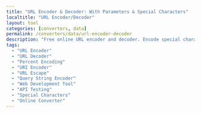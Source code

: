 ```yaml
---
title: "URL Encoder & Decoder: With Parameters & Special Characters"
localtitle: "URL Encoder/Decoder"
layout: tool
categories: [converters, data]
permalink: /converters/data/url-encoder-decoder
description: "Free online URL encoder and decoder. Encode special characters, decode encoded URLs. Perfect for web development and API testing."
tags:
  - "URL Encoder"
  - "URL Decoder"
  - "Percent Encoding"
  - "URI Encoder"
  - "URL Escape"
  - "Query String Encoder"
  - "Web Development Tool"
  - "API Testing"
  - "Special Characters"
  - "Online Converter"
---
```


<link rel="stylesheet" href="https://cdnjs.cloudflare.com/ajax/libs/font-awesome/6.5.1/css/all.min.css">

<div class="ue-wrapper">
    <style>
        :root {
            --ue-primary: #10b981;
            --ue-primary-dark: #059669;
            --ue-secondary: #8b5cf6;
            --ue-secondary-dark: #7c3aed;
            --ue-accent: #f59e0b;
            --ue-bg-dark: #111827;
            --ue-bg-secondary: #1f2937;
            --ue-bg-tertiary: #374151;
            --ue-text-primary: #f9fafb;
            --ue-text-secondary: #e5e7eb;
            --ue-text-muted: #9ca3af;
            --ue-border: rgba(156, 163, 175, 0.2);
            --ue-shadow: 0 20px 50px rgba(0, 0, 0, 0.5);
            --ue-shadow-lg: 0 30px 70px rgba(0, 0, 0, 0.6);
        }

        .ue-wrapper {
            font-family: 'Inter', -apple-system, BlinkMacSystemFont, sans-serif;
            background: var(--ue-bg-dark);
            min-height: 100vh;
            color: var(--ue-text-primary);
            position: relative;
            overflow-x: hidden;
        }

        /* Animated mesh gradient background */
        .ue-wrapper::before {
            content: '';
            position: fixed;
            top: 0;
            left: 0;
            width: 100%;
            height: 100%;
            background: 
                radial-gradient(circle at 20% 50%, rgba(16, 185, 129, 0.15) 0%, transparent 50%),
                radial-gradient(circle at 80% 20%, rgba(139, 92, 246, 0.1) 0%, transparent 50%),
                radial-gradient(circle at 60% 80%, rgba(245, 158, 11, 0.1) 0%, transparent 50%);
            animation: ue-mesh-move 20s ease-in-out infinite;
            pointer-events: none;
        }

        @keyframes ue-mesh-move {
            0%, 100% { transform: translate(0, 0) rotate(0deg); }
            25% { transform: translate(-10px, 10px) rotate(1deg); }
            50% { transform: translate(10px, -10px) rotate(-1deg); }
            75% { transform: translate(-5px, -5px) rotate(0.5deg); }
        }

        .ue-wrapper * {
            margin: 0;
            padding: 0;
            box-sizing: border-box;
        }

        .ue-layout {
            display: flex;
            flex-direction: column;
            width: 100%;
            max-width: 1200px;
            margin: 0 auto;
            gap: 30px;
            padding: 20px 3px;
            position: relative;
            z-index: 1;
        }

        /* Mobile-first ordering */
        .ue-tool-container { order: 1; }
        .ue-sidebar { order: 2; }
        .ue-info-content { order: 3; }

        .ue-sidebar {
            display: flex;
            flex-direction: column;
            gap: 24px;
        }

        .ue-related-card,
        .ue-ad-space {
            background: linear-gradient(135deg, var(--ue-bg-secondary) 0%, var(--ue-bg-tertiary) 100%);
            border: 1px solid var(--ue-border);
            border-radius: 20px;
            padding: 24px;
            backdrop-filter: blur(10px);
            transition: all 0.3s ease;
            position: relative;
            overflow: hidden;
        }

        .ue-related-card::before {
            content: '';
            position: absolute;
            top: 0;
            left: 0;
            right: 0;
            height: 2px;
            background: linear-gradient(90deg, var(--ue-primary), var(--ue-secondary), var(--ue-accent));
            animation: ue-shimmer 3s linear infinite;
        }

        @keyframes ue-shimmer {
            from { transform: translateX(-100%); }
            to { transform: translateX(100%); }
        }

        .ue-related-card:hover {
            transform: translateY(-3px);
            box-shadow: 0 15px 50px rgba(16, 185, 129, 0.2);
        }

        .ue-ad-space {
            min-height: 300px;
            display: flex;
            align-items: center;
            justify-content: center;
            text-align: center;
            color: var(--ue-text-muted);
            border-style: dashed;
        }

        .ue-related-card h3 {
            font-size: 1.35rem;
            font-weight: 800;
            margin-bottom: 20px;
            background: linear-gradient(135deg, var(--ue-primary) 0%, var(--ue-secondary) 100%);
            -webkit-background-clip: text;
            -webkit-text-fill-color: transparent;
            background-clip: text;
            text-align: center;
        }

        .ue-related-card ul {
            list-style: none;
        }

        .ue-related-card li {
            margin-bottom: 8px;
        }

        .ue-related-card a {
            display: flex;
            align-items: center;
            gap: 12px;
            text-decoration: none;
            color: var(--ue-text-secondary);
            font-weight: 500;
            padding: 12px 16px;
            border-radius: 12px;
            transition: all 0.3s ease;
            border: 1px solid transparent;
        }

        .ue-related-card a:hover {
            background: rgba(16, 185, 129, 0.1);
            border-color: rgba(16, 185, 129, 0.3);
            color: var(--ue-primary);
            transform: translateX(4px);
        }

        .ue-related-card .fas {
            font-size: 1.1rem;
            color: var(--ue-primary);
        }

        /* Main tool container */
        .ue-tool-container {
            background: rgba(31, 41, 55, 0.8);
            backdrop-filter: blur(20px);
            border: 1px solid var(--ue-border);
            border-radius: 24px;
            overflow: hidden;
            box-shadow: var(--ue-shadow-lg);
        }

        .ue-tool-header {
            background: linear-gradient(135deg, rgba(16, 185, 129, 0.1) 0%, rgba(139, 92, 246, 0.1) 100%);
            padding: 30px;
            text-align: center;
            position: relative;
            border-bottom: 1px solid var(--ue-border);
        }

        .ue-tool-header h1 {
            font-size: 2rem;
            font-weight: 800;
            display: flex;
            align-items: center;
            justify-content: center;
            gap: 16px;
        }

        .ue-tool-header .fas {
            color: var(--ue-primary);
            font-size: 1.8rem;
        }

        .ue-tool-body {
            padding: 30px;
        }

        /* Mode selector with cool animation */
        .ue-mode-selector {
            display: flex;
            justify-content: center;
            margin-bottom: 30px;
            position: relative;
            background: rgba(17, 24, 39, 0.6);
            border-radius: 16px;
            padding: 4px;
            border: 1px solid var(--ue-border);
        }

        .ue-mode-btn {
            flex: 1;
            padding: 12px 24px;
            border: none;
            background: transparent;
            color: var(--ue-text-muted);
            font-weight: 600;
            cursor: pointer;
            border-radius: 12px;
            transition: all 0.3s ease;
            position: relative;
            z-index: 2;
        }

        .ue-mode-btn.ue-active {
            color: var(--ue-text-primary);
        }

        .ue-mode-indicator {
            position: absolute;
            top: 4px;
            left: 4px;
            height: calc(100% - 8px);
            width: calc(50% - 4px);
            background: linear-gradient(135deg, var(--ue-primary) 0%, var(--ue-primary-dark) 100%);
            border-radius: 12px;
            transition: transform 0.3s cubic-bezier(0.4, 0, 0.2, 1);
            box-shadow: 0 4px 15px rgba(16, 185, 129, 0.3);
        }

        .ue-mode-indicator.ue-decode {
            transform: translateX(100%);
        }

        /* Input/Output areas */
        .ue-io-container {
            display: grid;
            grid-template-columns: 1fr;
            gap: 24px;
            margin-bottom: 30px;
        }

        @media (min-width: 768px) {
            .ue-io-container {
                grid-template-columns: 1fr 1fr;
            }
        }

        .ue-panel {
            background: rgba(17, 24, 39, 0.6);
            border: 1px solid var(--ue-border);
            border-radius: 16px;
            overflow: hidden;
            transition: all 0.3s ease;
        }

        .ue-panel:hover {
            border-color: rgba(16, 185, 129, 0.3);
            box-shadow: 0 0 30px rgba(16, 185, 129, 0.1);
        }

        .ue-panel-header {
            background: rgba(31, 41, 55, 0.8);
            padding: 16px 20px;
            border-bottom: 1px solid var(--ue-border);
            display: flex;
            justify-content: space-between;
            align-items: center;
        }

        .ue-panel-title {
            font-size: 1.1rem;
            font-weight: 700;
            display: flex;
            align-items: center;
            gap: 10px;
        }

        .ue-copy-btn {
            background: rgba(16, 185, 129, 0.1);
            border: 1px solid rgba(16, 185, 129, 0.3);
            color: var(--ue-primary);
            padding: 6px 12px;
            border-radius: 8px;
            cursor: pointer;
            font-size: 12px;
            font-weight: 600;
            transition: all 0.3s ease;
            display: flex;
            align-items: center;
            gap: 6px;
        }

        .ue-copy-btn:hover {
            background: rgba(16, 185, 129, 0.2);
            transform: translateY(-1px);
        }

        .ue-copy-btn.ue-copied {
            background: rgba(16, 185, 129, 0.3);
            color: var(--ue-text-primary);
        }

        .ue-textarea {
            width: 100%;
            min-height: 250px;
            padding: 20px;
            background: transparent;
            border: none;
            color: var(--ue-text-primary);
            font-family: 'Fira Code', monospace;
            font-size: 14px;
            line-height: 1.8;
            resize: vertical;
            outline: none;
        }

        .ue-textarea::placeholder {
            color: var(--ue-text-muted);
        }

        .ue-textarea:focus {
            background: rgba(16, 185, 129, 0.05);
        }

        /* Options section */
        .ue-options {
            display: flex;
            flex-wrap: wrap;
            gap: 20px;
            padding: 20px;
            background: rgba(17, 24, 39, 0.6);
            border-radius: 16px;
            margin-bottom: 24px;
            border: 1px solid var(--ue-border);
        }

        .ue-option {
            display: flex;
            align-items: center;
            gap: 10px;
        }

        .ue-checkbox {
            width: 20px;
            height: 20px;
            accent-color: var(--ue-primary);
            cursor: pointer;
        }

        .ue-option-label {
            color: var(--ue-text-secondary);
            font-size: 0.95rem;
            cursor: pointer;
            user-select: none;
        }

        /* Action buttons */
        .ue-actions {
            display: flex;
            flex-wrap: wrap;
            gap: 12px;
            justify-content: center;
        }

        .ue-btn {
            padding: 12px 24px;
            border: none;
            border-radius: 12px;
            font-size: 15px;
            font-weight: 600;
            cursor: pointer;
            transition: all 0.3s ease;
            display: flex;
            align-items: center;
            gap: 8px;
            position: relative;
            overflow: hidden;
        }

        .ue-btn-primary {
            background: linear-gradient(135deg, var(--ue-primary) 0%, var(--ue-primary-dark) 100%);
            color: white;
            box-shadow: 0 4px 15px rgba(16, 185, 129, 0.3);
        }

        .ue-btn-primary:hover {
            transform: translateY(-2px);
            box-shadow: 0 6px 25px rgba(16, 185, 129, 0.4);
        }

        .ue-btn-secondary {
            background: rgba(139, 92, 246, 0.1);
            color: var(--ue-secondary);
            border: 1px solid rgba(139, 92, 246, 0.3);
        }

        .ue-btn-secondary:hover {
            background: rgba(139, 92, 246, 0.2);
            transform: translateY(-1px);
        }

        /* Reference table */
        .ue-reference {
            margin-top: 30px;
            padding: 20px;
            background: rgba(17, 24, 39, 0.6);
            border-radius: 16px;
            border: 1px solid var(--ue-border);
        }

        .ue-reference h3 {
            font-size: 1.1rem;
            font-weight: 700;
            margin-bottom: 16px;
            color: var(--ue-primary);
            text-align: center;
        }

        .ue-reference-grid {
            display: grid;
            grid-template-columns: repeat(auto-fit, minmax(100px, 1fr));
            gap: 12px;
        }

        .ue-char-item {
            background: rgba(31, 41, 55, 0.8);
            padding: 12px;
            border-radius: 8px;
            text-align: center;
            transition: all 0.3s ease;
            cursor: pointer;
            border: 1px solid transparent;
        }

        .ue-char-item:hover {
            background: rgba(16, 185, 129, 0.1);
            border-color: rgba(16, 185, 129, 0.3);
            transform: scale(1.05);
        }

        .ue-char {
            font-size: 1.5rem;
            font-weight: 700;
            color: var(--ue-text-primary);
            margin-bottom: 4px;
            display: block;
        }

        .ue-encoded {
            font-size: 0.875rem;
            color: var(--ue-primary);
            font-family: 'Fira Code', monospace;
        }

        /* Stats display */
        .ue-stats {
            display: flex;
            justify-content: center;
            gap: 30px;
            margin-top: 20px;
            padding: 16px;
            background: rgba(16, 185, 129, 0.05);
            border-radius: 12px;
            border: 1px solid rgba(16, 185, 129, 0.2);
        }

        .ue-stat {
            text-align: center;
        }

        .ue-stat-value {
            font-size: 1.5rem;
            font-weight: 800;
            color: var(--ue-primary);
            display: block;
        }

        .ue-stat-label {
            font-size: 0.875rem;
            color: var(--ue-text-muted);
        }

        /* Info section */
        .ue-info-content {
            background: linear-gradient(135deg, var(--ue-bg-secondary) 0%, var(--ue-bg-tertiary) 100%);
            border: 1px solid var(--ue-border);
            border-radius: 24px;
            overflow: hidden;
            margin-top: 40px;
            backdrop-filter: blur(10px);
        }

        .ue-info-header {
            background: linear-gradient(135deg, rgba(16, 185, 129, 0.2) 0%, rgba(139, 92, 246, 0.2) 100%);
            padding: 40px;
            text-align: center;
            border-bottom: 1px solid var(--ue-border);
        }

        .ue-info-header h2 {
            font-size: 2.25rem;
            font-weight: 900;
            background: linear-gradient(135deg, var(--ue-primary) 0%, var(--ue-secondary) 100%);
            -webkit-background-clip: text;
            -webkit-text-fill-color: transparent;
            background-clip: text;
        }

        .ue-info-body {
            padding: 50px 40px;
        }

        .ue-info-box {
            background: rgba(16, 185, 129, 0.1);
            border-left: 4px solid var(--ue-primary);
            padding: 24px;
            margin: 30px 0;
            border-radius: 0 12px 12px 0;
        }

        .ue-warning-box {
            background: rgba(245, 158, 11, 0.1);
            border-left: 4px solid var(--ue-accent);
            padding: 24px;
            margin: 30px 0;
            border-radius: 0 12px 12px 0;
        }

        .ue-info-content h3 {
            color: var(--ue-text-primary);
            font-size: 1.75rem;
            margin: 2em 0 1em;
            font-weight: 800;
            position: relative;
            padding-left: 20px;
        }

        .ue-info-content h3::before {
            content: '';
            position: absolute;
            left: 0;
            top: 50%;
            transform: translateY(-50%);
            width: 4px;
            height: 24px;
            background: linear-gradient(135deg, var(--ue-primary), var(--ue-secondary));
            border-radius: 2px;
        }

        .ue-info-content h4 {
            color: var(--ue-text-secondary);
            font-size: 1.25rem;
            margin: 1.5em 0 0.8em;
            font-weight: 700;
        }

        .ue-info-content p,
        .ue-info-content li {
            font-size: 17px;
            line-height: 1.8;
            color: var(--ue-text-secondary);
            margin-bottom: 1em;
        }

        .ue-info-content ul {
            list-style: none;
            padding-left: 0;
        }

        .ue-info-content ul li {
            position: relative;
            padding-left: 32px;
            margin-bottom: 16px;
        }

        .ue-info-content ul li::before {
            content: '⚡';
            position: absolute;
            left: 0;
            color: var(--ue-primary);
        }

        .ue-info-content code {
            background: rgba(139, 92, 246, 0.1);
            padding: 2px 8px;
            border-radius: 4px;
            font-family: 'Fira Code', monospace;
            font-size: 0.9em;
            color: var(--ue-secondary);
        }

        .ue-info-content pre {
            background: rgba(17, 24, 39, 0.8);
            border: 1px solid var(--ue-border);
            border-radius: 8px;
            padding: 20px;
            overflow-x: auto;
            margin: 20px 0;
        }

        .ue-info-content pre code {
            background: none;
            padding: 0;
            color: var(--ue-text-primary);
        }

        /* Desktop layout */
        @media (min-width: 1200px) {
            .ue-layout {
                display: grid;
                grid-template-columns: minmax(0, 1fr) 380px;
                grid-template-areas:
                    "main sidebar"
                    "info info";
                gap: 40px;
                max-width: 1400px;
                padding: 40px;
            }

            .ue-tool-container {
                grid-area: main;
                order: 0;
            }

            .ue-sidebar {
                grid-area: sidebar;
                order: 0;
                position: sticky;
                top: 40px;
                align-self: start;
            }

            .ue-info-content {
                grid-area: info;
                order: 0;
                margin-top: 0;
            }

            .ue-info-body {
                padding: 60px 80px;
            }

            .ue-info-content h3,
            .ue-info-content h4,
            .ue-info-content p,
            .ue-info-content ul,
            .ue-info-content ol,
            .ue-info-box,
            .ue-warning-box,
            .ue-info-content pre {
                max-width: 900px;
                margin-left: auto;
                margin-right: auto;
            }

            .ue-info-content p,
            .ue-info-content li {
                font-size: 18px;
                line-height: 1.9;
            }
        }

        /* Mobile optimizations */
        @media (max-width: 768px) {
            .ue-tool-header h1 {
                font-size: 1.5rem;
            }

            .ue-textarea {
                min-height: 200px;
                font-size: 13px;
            }

            .ue-reference-grid {
                grid-template-columns: repeat(auto-fit, minmax(80px, 1fr));
            }

            .ue-info-body {
                padding: 30px 20px;
            }
        }

        /* Loading animation */
        .ue-loading {
            animation: ue-spin 1s linear infinite;
        }

        @keyframes ue-spin {
            from { transform: rotate(0deg); }
            to { transform: rotate(360deg); }
        }

        /* Error/Success states */
        .ue-error {
            background: rgba(239, 68, 68, 0.1) !important;
            border-color: rgba(239, 68, 68, 0.3) !important;
        }

        .ue-success {
            background: rgba(16, 185, 129, 0.1) !important;
            border-color: rgba(16, 185, 129, 0.3) !important;
        }
    </style>

    <div class="ue-layout">
        <div class="ue-tool-container">
            <div class="ue-tool-header">
                <h1><i class="fas fa-link"></i> URL Encoder/Decoder</h1>
            </div>
            
            <div class="ue-tool-body">
                <div class="ue-mode-selector">
                    <div class="ue-mode-indicator"></div>
                    <button class="ue-mode-btn ue-active" data-mode="encode">
                        <i class="fas fa-lock"></i> Encode
                    </button>
                    <button class="ue-mode-btn" data-mode="decode">
                        <i class="fas fa-lock-open"></i> Decode
                    </button>
                </div>

                <div class="ue-io-container">
                    <div class="ue-panel">
                        <div class="ue-panel-header">
                            <span class="ue-panel-title">
                                <i class="fas fa-keyboard"></i> Input
                            </span>
                            <button class="ue-copy-btn" data-target="ue-input">
                                <i class="fas fa-copy"></i> Copy
                            </button>
                        </div>
                        <textarea 
                            id="ue-input" 
                            class="ue-textarea" 
                            placeholder="Enter text to encode/decode..."
                            spellcheck="false"
                        >Hello World! Special chars: @#$%^&*()</textarea>
                    </div>
                    
                    <div class="ue-panel">
                        <div class="ue-panel-header">
                            <span class="ue-panel-title">
                                <i class="fas fa-code"></i> Output
                            </span>
                            <button class="ue-copy-btn" data-target="ue-output">
                                <i class="fas fa-copy"></i> Copy
                            </button>
                        </div>
                        <textarea 
                            id="ue-output" 
                            class="ue-textarea" 
                            readonly 
                            placeholder="Encoded/decoded result will appear here..."
                        ></textarea>
                    </div>
                </div>

                <div class="ue-options">
                    <div class="ue-option">
                        <input type="checkbox" id="ue-encode-all" class="ue-checkbox">
                        <label for="ue-encode-all" class="ue-option-label">Encode all characters</label>
                    </div>
                    <div class="ue-option">
                        <input type="checkbox" id="ue-plus-space" class="ue-checkbox">
                        <label for="ue-plus-space" class="ue-option-label">Use + for spaces</label>
                    </div>
                    <div class="ue-option">
                        <input type="checkbox" id="ue-component" class="ue-checkbox" checked>
                        <label for="ue-component" class="ue-option-label">Component encoding</label>
                    </div>
                </div>

                <div class="ue-actions">
                    <button id="ue-process-btn" class="ue-btn ue-btn-primary">
                        <i class="fas fa-sync-alt"></i> 
                        <span>Encode URL</span>
                    </button>
                    <button id="ue-swap-btn" class="ue-btn ue-btn-secondary">
                        <i class="fas fa-exchange-alt"></i> Swap
                    </button>
                    <button id="ue-clear-btn" class="ue-btn ue-btn-secondary">
                        <i class="fas fa-eraser"></i> Clear
                    </button>
                    <button id="ue-sample-btn" class="ue-btn ue-btn-secondary">
                        <i class="fas fa-flask"></i> Sample
                    </button>
                </div>

                <div class="ue-stats" id="ue-stats" style="display: none;">
                    <div class="ue-stat">
                        <span class="ue-stat-value" id="ue-char-count">0</span>
                        <span class="ue-stat-label">Characters</span>
                    </div>
                    <div class="ue-stat">
                        <span class="ue-stat-value" id="ue-encoded-count">0</span>
                        <span class="ue-stat-label">Encoded</span>
                    </div>
                    <div class="ue-stat">
                        <span class="ue-stat-value" id="ue-size-change">0%</span>
                        <span class="ue-stat-label">Size Change</span>
                    </div>
                </div>

                <div class="ue-reference">
                    <h3>Common Character Encodings</h3>
                    <div class="ue-reference-grid">
                        <div class="ue-char-item" data-char=" ">
                            <span class="ue-char">Space</span>
                            <span class="ue-encoded">%20</span>
                        </div>
                        <div class="ue-char-item" data-char="!">
                            <span class="ue-char">!</span>
                            <span class="ue-encoded">%21</span>
                        </div>
                        <div class="ue-char-item" data-char="#">
                            <span class="ue-char">#</span>
                            <span class="ue-encoded">%23</span>
                        </div>
                        <div class="ue-char-item" data-char="$">
                            <span class="ue-char">$</span>
                            <span class="ue-encoded">%24</span>
                        </div>
                        <div class="ue-char-item" data-char="&">
                            <span class="ue-char">&</span>
                            <span class="ue-encoded">%26</span>
                        </div>
                        <div class="ue-char-item" data-char="'">
                            <span class="ue-char">'</span>
                            <span class="ue-encoded">%27</span>
                        </div>
                        <div class="ue-char-item" data-char="=">
                            <span class="ue-char">=</span>
                            <span class="ue-encoded">%3D</span>
                        </div>
                        <div class="ue-char-item" data-char="?">
                            <span class="ue-char">?</span>
                            <span class="ue-encoded">%3F</span>
                        </div>
                    </div>
                </div>
            </div>
        </div>
        
        <div class="ue-sidebar">
            <div class="ue-ad-space">
                <div>
                    <i class="fas fa-ad fa-2x" style="margin-bottom: 10px; opacity: 0.5;"></i>
                    <p><strong>Advertisement Space</strong></p>
                    <p style="font-size: 0.9em; margin-top: 8px;">Your ad could be here</p>
                </div>
            </div>

            <div class="ue-related-card">
                <h3>🛠️ Related Tools</h3>
                <ul>
                    <li><a href="#"><i class="fas fa-code"></i>HTML Encoder</a></li>
                    <li><a href="#"><i class="fas fa-lock"></i>Base64 Encoder</a></li>
                    <li><a href="#"><i class="fas fa-hashtag"></i>MD5 Generator</a></li>
                    <li><a href="#"><i class="fas fa-shield-alt"></i>JWT Decoder</a></li>
                    <li><a href="#"><i class="fas fa-exchange-alt"></i>JSON Formatter</a></li>
                </ul>
            </div>
        </div>
        
        <div class="ue-info-content">
            <div class="ue-info-header">
                <h2>🔗 The Complete Guide to URL Encoding</h2>
            </div>
            <div class="ue-info-body">
                <div class="ue-info-box">
                    <h3>Quick Summary</h3>
                    <p>URL encoding (also called percent encoding) converts characters into a format that can be safely transmitted over the internet. Special characters are replaced with a percent sign (%) followed by two hexadecimal digits representing the character's ASCII code.</p>
                </div>

                <p>Ever wondered why some URLs look like this: <code>example.com/search?q=hello%20world</code>? That <code>%20</code> is URL encoding in action! It's the internet's way of handling spaces and special characters in web addresses.</p>

                <h3>Why URL Encoding Exists</h3>
                <p>URLs were designed in the early days of the internet with a limited set of characters in mind. The original specification only allowed:</p>
                <ul>
                    <li>Letters (A-Z, a-z)</li>
                    <li>Numbers (0-9)</li>
                    <li>A few special characters: <code>- _ . ~</code></li>
                </ul>

                <p>But what happens when you need to include a space, a question mark, or even emoji in a URL? That's where URL encoding comes in!</p>

                <h3>How URL Encoding Works</h3>
                <p>The encoding process is straightforward:</p>
                <ol>
                    <li>Take the character you want to encode</li>
                    <li>Find its ASCII/Unicode value</li>
                    <li>Convert that value to hexadecimal</li>
                    <li>Prefix it with a percent sign (%)</li>
                </ol>

                <pre><code>Space character → ASCII 32 → Hex 20 → %20
! character → ASCII 33 → Hex 21 → %21
# character → ASCII 35 → Hex 23 → %23</code></pre>

                <h3>Reserved Characters in URLs</h3>
                <p>Some characters have special meanings in URLs and must be encoded when used as data:</p>

                <div class="ue-warning-box">
                    <h4>⚠️ Always Encode These Characters</h4>
                    <ul>
                        <li><code>?</code> - Starts the query string</li>
                        <li><code>&</code> - Separates parameters</li>
                        <li><code>=</code> - Separates keys and values</li>
                        <li><code>#</code> - Starts the fragment identifier</li>
                        <li><code>/</code> - Path separator</li>
                        <li><code>:</code> - Port separator</li>
                    </ul>
                </div>

                <h3>encodeURI vs encodeURIComponent</h3>
                <p>JavaScript provides two built-in functions for URL encoding:</p>

                <h4>encodeURI()</h4>
                <p>Encodes a complete URI, preserving the URL structure:</p>
                <pre><code>encodeURI("https://example.com/my file.html")
// Result: "https://example.com/my%20file.html"</code></pre>

                <h4>encodeURIComponent()</h4>
                <p>Encodes everything, perfect for query parameters:</p>
                <pre><code>const param = "hello & goodbye";
const url = "https://example.com/search?q=" + encodeURIComponent(param);
// Result: "https://example.com/search?q=hello%20%26%20goodbye"</code></pre>

                <h3>The Plus Sign Debate: + vs %20</h3>
                <p>You might see spaces encoded as either <code>+</code> or <code>%20</code>. Both are valid, but used in different contexts:</p>
                <ul>
                    <li><code>%20</code> - Standard percent encoding (works everywhere)</li>
                    <li><code>+</code> - Form data encoding (mainly in query strings)</li>
                </ul>

                <h3>Common Use Cases</h3>

                <h4>1. Search Queries</h4>
                <pre><code>// User searches for: "what's new?"
const search = "what's new?";
const url = "https://example.com/search?q=" + encodeURIComponent(search);
// Result: "https://example.com/search?q=what's%20new%3F"</code></pre>

                <h4>2. API Parameters</h4>
                <pre><code>// Passing JSON data in URL
const data = { name: "John Doe", age: 30 };
const encoded = encodeURIComponent(JSON.stringify(data));
const apiUrl = `https://api.example.com/user?data=${encoded}`;</code></pre>

                <h4>3. File Downloads</h4>
                <pre><code>// Filename with special characters
const filename = "Report (2024) - Final.pdf";
const downloadUrl = "/download/" + encodeURIComponent(filename);</code></pre>

                <h3>International Characters & Unicode</h3>
                <p>Modern URLs support international characters through UTF-8 encoding:</p>
                <pre><code>// Chinese characters
encodeURIComponent("你好") // "%E4%BD%A0%E5%A5%BD"

// Emoji
encodeURIComponent("😀") // "%F0%9F%98%80"</code></pre>

                <div class="ue-info-box">
                    <h4>💡 Pro Tips</h4>
                    <ul>
                        <li>Always encode user input before adding it to URLs</li>
                        <li>Use <code>encodeURIComponent()</code> for query parameters</li>
                        <li>Use <code>encodeURI()</code> only for complete URLs</li>
                        <li>Decode URLs when displaying them to users</li>
                        <li>Be consistent with + vs %20 in your application</li>
                    </ul>
                </div>

                <h3>Security Considerations</h3>
                <p>Proper URL encoding is crucial for security:</p>
                <ul>
                    <li><strong>Prevents Injection Attacks:</strong> Encoding special characters prevents them from being interpreted as URL structure</li>
                    <li><strong>Avoids Breaking URLs:</strong> Unencoded characters can break URL parsing</li>
                    <li><strong>Cross-Site Scripting (XSS):</strong> Always encode user data in URLs to prevent XSS attacks</li>
                </ul>

                <h3>Debugging URL Encoding Issues</h3>
                <p>Common problems and solutions:</p>
                
                <h4>Double Encoding</h4>
                <pre><code>// Wrong: Encoding an already encoded string
let encoded = "%20";
let doubleEncoded = encodeURIComponent(encoded); // "%2520"

// Right: Check if already encoded
if (decodeURIComponent(str) === str) {
    // Not encoded, safe to encode
    encoded = encodeURIComponent(str);
}</code></pre>

                <h4>Incorrect Function Usage</h4>
                <pre><code>// Wrong: Using encodeURI for parameters
const url = "https://example.com/search?q=" + encodeURI("hello & world");
// Result has unencoded & which breaks the query

// Right: Use encodeURIComponent
const url = "https://example.com/search?q=" + encodeURIComponent("hello & world");
// Result properly encodes the &</code></pre>

                <h3>Browser Address Bar vs Actual URL</h3>
                <p>Modern browsers display decoded URLs for readability but send encoded versions:</p>
                <ul>
                    <li><strong>What you see:</strong> <code>example.com/search?q=hello world</code></li>
                    <li><strong>What gets sent:</strong> <code>example.com/search?q=hello%20world</code></li>
                </ul>

                <div class="ue-warning-box">
                    <h4>⚡ Performance Note</h4>
                    <p>URL encoding/decoding is fast, but avoid doing it repeatedly in loops. Cache encoded values when possible, especially for static strings.</p>
                </div>

                <h3>URL Encoding in Different Languages</h3>
                <p>Every programming language has URL encoding functions:</p>
                <pre><code>// JavaScript
encodeURIComponent("hello world")

// Python
urllib.parse.quote("hello world")

// PHP
urlencode("hello world")

// Java
URLEncoder.encode("hello world", "UTF-8")

// C#
HttpUtility.UrlEncode("hello world")</code></pre>

                <h3>Best Practices Summary</h3>
                <ul>
                    <li>Always encode user input before including in URLs</li>
                    <li>Use the appropriate encoding function for your use case</li>
                    <li>Be consistent with space encoding (+ vs %20)</li>
                    <li>Test with special characters and international text</li>
                    <li>Remember that URLs have length limits (around 2048 characters)</li>
                    <li>Document your encoding choices for your team</li>
                </ul>

                <p>URL encoding might seem like a small detail, but it's fundamental to how the web works. Master it, and you'll avoid countless bugs and security issues in your web applications!</p>
            </div>
        </div>
    </div>
    
    <script>
        (function() {
            const encoder = {
                elements: {
                    modeIndicator: document.querySelector('.ue-mode-indicator'),
                    modeBtns: document.querySelectorAll('.ue-mode-btn'),
                    input: document.getElementById('ue-input'),
                    output: document.getElementById('ue-output'),
                    processBtn: document.getElementById('ue-process-btn'),
                    swapBtn: document.getElementById('ue-swap-btn'),
                    clearBtn: document.getElementById('ue-clear-btn'),
                    sampleBtn: document.getElementById('ue-sample-btn'),
                    encodeAll: document.getElementById('ue-encode-all'),
                    plusSpace: document.getElementById('ue-plus-space'),
                    component: document.getElementById('ue-component'),
                    stats: document.getElementById('ue-stats'),
                    charCount: document.getElementById('ue-char-count'),
                    encodedCount: document.getElementById('ue-encoded-count'),
                    sizeChange: document.getElementById('ue-size-change'),
                    copyBtns: document.querySelectorAll('.ue-copy-btn'),
                    charItems: document.querySelectorAll('.ue-char-item')
                },

                state: {
                    mode: 'encode'
                },

                samples: {
                    encode: [
                        'Hello World! Special chars: @#$%^&*()',
                        'https://example.com/search?q=hello world&category=books',
                        'Email me at: user@example.com',
                        'Price: $99.99 (Save 20%!)',
                        '中文字符 and émojis 😀🎉'
                    ],
                    decode: [
                        'Hello%20World%21',
                        'https%3A%2F%2Fexample.com%2Fsearch%3Fq%3Dhello%20world',
                        'user%40example.com',
                        'Price%3A%20%2499.99%20%28Save%2020%25%21%29',
                        '%E4%B8%AD%E6%96%87%E5%AD%97%E7%AC%A6'
                    ]
                },

                init() {
                    this.attachEventListeners();
                    this.process(); // Initial processing
                },

                attachEventListeners() {
                    // Mode switching
                    this.elements.modeBtns.forEach(btn => {
                        btn.addEventListener('click', () => this.setMode(btn.dataset.mode));
                    });

                    // Process button
                    this.elements.processBtn.addEventListener('click', () => this.process());

                    // Swap button
                    this.elements.swapBtn.addEventListener('click', () => this.swap());

                    // Clear button
                    this.elements.clearBtn.addEventListener('click', () => this.clear());

                    // Sample button
                    this.elements.sampleBtn.addEventListener('click', () => this.loadSample());

                    // Copy buttons
                    this.elements.copyBtns.forEach(btn => {
                        btn.addEventListener('click', (e) => this.copy(e.currentTarget));
                    });

                    // Character reference clicks
                    this.elements.charItems.forEach(item => {
                        item.addEventListener('click', () => this.insertCharacter(item.dataset.char));
                    });

                    // Auto-process on input
                    this.elements.input.addEventListener('input', () => {
                        clearTimeout(this.processTimeout);
                        this.processTimeout = setTimeout(() => this.process(), 300);
                    });

                    // Options change
                    [this.elements.encodeAll, this.elements.plusSpace, this.elements.component].forEach(opt => {
                        opt.addEventListener('change', () => this.process());
                    });

                    // Keyboard shortcuts
                    document.addEventListener('keydown', (e) => {
                        if ((e.ctrlKey || e.metaKey) && e.key === 'Enter') {
                            e.preventDefault();
                            this.process();
                        }
                    });
                },

                setMode(mode) {
                    this.state.mode = mode;
                    
                    // Update UI
                    this.elements.modeBtns.forEach(btn => {
                        btn.classList.toggle('ue-active', btn.dataset.mode === mode);
                    });
                    
                    // Move indicator
                    this.elements.modeIndicator.classList.toggle('ue-decode', mode === 'decode');
                    
                    // Update button text
                    const btnText = this.elements.processBtn.querySelector('span');
                    btnText.textContent = mode === 'encode' ? 'Encode URL' : 'Decode URL';
                    
                    // Update placeholder
                    this.elements.input.placeholder = mode === 'encode' 
                        ? 'Enter text to encode...'
                        : 'Enter URL-encoded text to decode...';
                    
                    this.process();
                },

                process() {
                    const input = this.elements.input.value;
                    if (!input) {
                        this.elements.output.value = '';
                        this.elements.stats.style.display = 'none';
                        return;
                    }

                    let output = '';
                    
                    try {
                        if (this.state.mode === 'encode') {
                            output = this.encode(input);
                        } else {
                            output = this.decode(input);
                        }
                        
                        this.elements.output.value = output;
                        this.elements.output.classList.remove('ue-error');
                        this.updateStats(input, output);
                    } catch (error) {
                        this.elements.output.value = 'Error: Invalid input';
                        this.elements.output.classList.add('ue-error');
                        this.elements.stats.style.display = 'none';
                    }
                },

                encode(input) {
                    const encodeAll = this.elements.encodeAll.checked;
                    const plusSpace = this.elements.plusSpace.checked;
                    const component = this.elements.component.checked;
                    
                    let encoded = '';
                    
                    if (encodeAll) {
                        // Encode every character
                        for (let i = 0; i < input.length; i++) {
                            const char = input[i];
                            encoded += '%' + char.charCodeAt(0).toString(16).toUpperCase().padStart(2, '0');
                        }
                    } else if (component) {
                        // Use encodeURIComponent
                        encoded = encodeURIComponent(input);
                    } else {
                        // Use encodeURI
                        encoded = encodeURI(input);
                    }
                    
                    // Handle space encoding preference
                    if (plusSpace && !encodeAll) {
                        encoded = encoded.replace(/%20/g, '+');
                    }
                    
                    return encoded;
                },

                decode(input) {
                    // First replace + with spaces if they're used for spaces
                    let processed = input.replace(/\+/g, ' ');
                    
                    // Decode
                    return decodeURIComponent(processed);
                },

                swap() {
                    const temp = this.elements.input.value;
                    this.elements.input.value = this.elements.output.value;
                    this.elements.output.value = temp;
                    
                    // Visual feedback
                    this.elements.swapBtn.style.transform = 'rotate(180deg)';
                    setTimeout(() => {
                        this.elements.swapBtn.style.transform = '';
                    }, 300);
                    
                    this.updateStats(this.elements.input.value, this.elements.output.value);
                },

                clear() {
                    this.elements.input.value = '';
                    this.elements.output.value = '';
                    this.elements.stats.style.display = 'none';
                    
                    // Visual feedback
                    this.elements.clearBtn.querySelector('i').classList.add('ue-loading');
                    setTimeout(() => {
                        this.elements.clearBtn.querySelector('i').classList.remove('ue-loading');
                    }, 500);
                },

                loadSample() {
                    const samples = this.samples[this.state.mode];
                    const randomSample = samples[Math.floor(Math.random() * samples.length)];
                    
                    // Animate the input
                    this.elements.input.style.opacity = '0';
                    setTimeout(() => {
                        this.elements.input.value = randomSample;
                        this.elements.input.style.opacity = '1';
                        this.process();
                    }, 200);
                },

                insertCharacter(char) {
                    const start = this.elements.input.selectionStart;
                    const end = this.elements.input.selectionEnd;
                    const text = this.elements.input.value;
                    
                    this.elements.input.value = text.slice(0, start) + char + text.slice(end);
                    this.elements.input.focus();
                    this.elements.input.setSelectionRange(start + char.length, start + char.length);
                    
                    this.process();
                },

                updateStats(input, output) {
                    const inputLength = input.length;
                    const outputLength = output.length;
                    const encodedChars = (output.match(/%[0-9A-Fa-f]{2}/g) || []).length;
                    const sizeChange = ((outputLength - inputLength) / inputLength * 100).toFixed(0);
                    
                    this.elements.charCount.textContent = inputLength;
                    this.elements.encodedCount.textContent = encodedChars;
                    this.elements.sizeChange.textContent = sizeChange >= 0 ? `+${sizeChange}%` : `${sizeChange}%`;
                    
                    this.elements.stats.style.display = 'flex';
                },

                async copy(btn) {
                    const targetId = btn.dataset.target;
                    const target = document.getElementById(targetId);
                    const text = target.value;
                    
                    if (!text) return;
                    
                    try {
                        await navigator.clipboard.writeText(text);
                        
                        // Visual feedback
                        btn.classList.add('ue-copied');
                        btn.innerHTML = '<i class="fas fa-check"></i> Copied!';
                        
                        setTimeout(() => {
                            btn.classList.remove('ue-copied');
                            btn.innerHTML = '<i class="fas fa-copy"></i> Copy';
                        }, 2000);
                    } catch (err) {
                        console.error('Failed to copy:', err);
                    }
                }
            };

            // Initialize the encoder
            encoder.init();
        })();
    </script>
</div>

